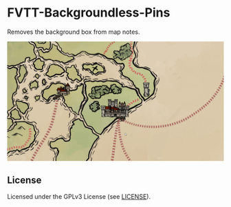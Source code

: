 # FVTT-Backgroundless-Pins

Removes the background box from map notes.

![Preview](backgroundless-pins-preview.gif)

## License

Licensed under the GPLv3 License (see [LICENSE](LICENSE)).
